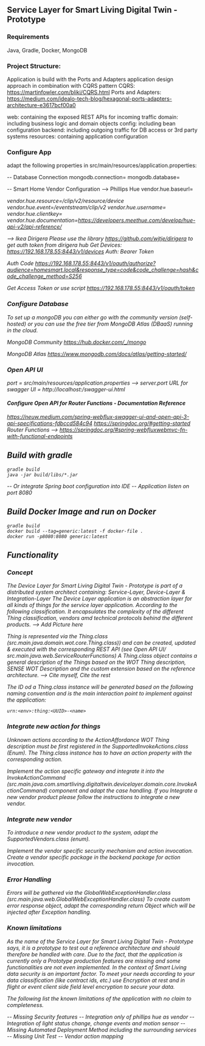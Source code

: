## Service Layer for Smart Living Digital Twin - Prototype
### Requirements
Java, Gradle, Docker, MongoDB

### Project Structure: 

Application is build with the Ports and Adapters application design approach in combination with CQRS pattern
CQRS: https://martinfowler.com/bliki/CQRS.html
Ports and Adapters: https://medium.com/idealo-tech-blog/hexagonal-ports-adapters-architecture-e3617bcf00a0

web: containing the exposed REST APIs for incoming traffic 
domain: including business logic and domain objects
config: including bean configuration
backend: including outgoing traffic for DB access or 3rd party systems
resources: containing application configuration

### Configure App
adapt the following properties in src/main/resources/application.properties: 

-- Database Connection
mongodb.connection=<connection string>
mongodb.database=<database>

-- Smart Home Vendor Configuration
--> Phillips Hue
vendor.hue.baseurl=<Address of the PHillips Hue Hub>
vendor.hue.resource=/clip/v2/resource/device
vendor.hue.event=/eventstream/clip/v2
vendor.hue.username=<generated username>
vendor.hue.clientkey=<generated clientkey>
vendor.hue.documentation=https://developers.meethue.com/develop/hue-api-v2/api-reference/

--> Ikea Dirigera
Please use the library https://github.com/wjtje/dirigera to get auth token from dirigera hub
Get Devices:
https://192.168.178.55:8443/v1/devices 
Auth: Bearer Token

Auth Code
https://192.168.178.55:8443/v1/oauth/authorize?audience=homesmart.local&response_type=code&code_challenge=hash&code_challenge_method=S256

Get Access Token or use script
https://192.168.178.55:8443/v1/oauth/token



### Configure Database
To set up a mongoDB you can either go with the community version (self-hosted) or you can use the free tier from MongoDB Atlas (DBaaS) running in the cloud.

MongoDB Community
https://hub.docker.com/_/mongo

MongoDB Atlas
https://www.mongodb.com/docs/atlas/getting-started/

### Open API UI
port = src/main/resources/application.properties --> server.port
URL for swagger UI = http://localhost:<port>/swagger-ui.html

#### Configure Open API for Router Functions - Documentation Reference
https://neuw.medium.com/spring-webflux-swagger-ui-and-open-api-3-api-specifications-fdbccd584c94
https://springdoc.org/#getting-started
Router Functions --> https://springdoc.org/#spring-webfluxwebmvc-fn-with-functional-endpoints

## Build with gradle
```
gradle build
java -jar build/libs/*.jar
```
-- Or integrate Spring boot configuration into IDE
-- Application listen on port 8080

## Build Docker Image and run on Docker

```
gradle build
docker build --tag=generic:latest -f docker-file .
docker run -p8080:8080 generic:latest
```

## Functionality

### Concept 
The Device Layer for Smart Living Digital Twin - Prototype is part of a distributed system architect containing: Service-Layer, Device-Layer & Integration-Layer
The Device Layer application is an abstraction layer for all kinds of things for the service layer application. According to the following classification.
It encapsulates the complexity of the different Thing classification, vendors amd technical protocols behind the different products.
--> Add Picture here

Thing is represented via the Thing.class (src.main.java.domain.wot.core.Thing.class)) and can be created, updated & executed with the corresponding REST API (see Open API UI/ src.main.java.web.ServiceRouterFunctions)
A Thing.class object contains a general description of the Things based on the WOT Thing description, SENSE WOT Description and the custom extension based on the reference architecture. 
--> Cite myself, Cite the rest 

The ID od a Thing.class instance will be generated based on the following naming convention and is the main interaction point to implement against the application:
```
urn:<env>:thing:<UUID>-<name>
```

### Integrate new action for things

Unknown actions according to the ActionAffordance WOT Thing description must be first registered in the SupportedInvokeActions.class (Enum).
The Thing.class instance has to have an action property with the corresponding action.

Implement the action specific gateway and integrate it into the InvokeActionCommand (src.main.java.com.smartliving.digitaltwin.devicelayer.domain.core.InvokeActionCommand) component and adapt the case handling. 
If you Integrate a new vendor product please follow the instructions to integrate a new vendor.

### Integrate new vendor
To introduce a new vendor product to the system, adapt the SupportedVendors.class (enum). 

Implement the vendor specific security mechanism and action invocation. 
Create a vendor specific package in the backend package for action invocation.

### Error Handling
Errors will be gathered via the GlobalWebExceptionHandler.class (src.main.java.web.GlobalWebExceptionHandler.class)
To create custom error response object, adapt the corresponding return Object which will be injected after Exception handling. 

### Known limitations
As the name of the Service Layer for Smart Living Digital Twin - Prototype says, it is a prototype to test out a reference architecture and should therefore be handled with care. 
Due to the fact, that the application is currently only a Prototype production features are missing and some functionalities are not even implemented. 
In the context of Smart Living data security is an important factor. To meet your needs according to your data classification (like contract ids, etc.) 
use Encryption at rest and in flight or event client side field level encryption to secure your data.

The following list the known limitations of the application with no claim to completeness.

-- Missing Security features
-- Integration only of phillips hue as vendor
-- Integration of light status change, change events and motion sensor
-- Missing Automated Deployment Method including the surrounding services
-- Missing Unit Test 
-- Vendor action mapping
 



